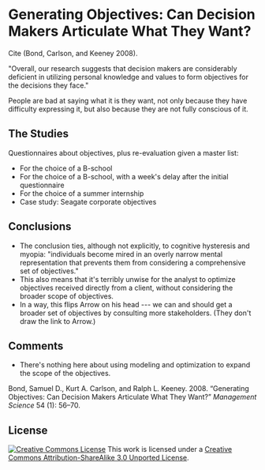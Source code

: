 Generating Objectives: Can Decision Makers Articulate What They Want?
=====================================================================

Cite (Bond, Carlson, and Keeney 2008).

"Overall, our research suggests that decision makers are considerably deficient in utilizing personal knowledge and values to form objectives for the decisions they face."

People are bad at saying what it is they want, not only because they have difficulty expressing it, but also because they are not fully conscious of it.

The Studies
-----------

Questionnaires about objectives, plus re-evaluation given a master list:

-   For the choice of a B-school
-   For the choice of a B-school, with a week's delay after the initial questionnaire
-   For the choice of a summer internship
-   Case study: Seagate corporate objectives

Conclusions
-----------

-   The conclusion ties, although not explicitly, to cognitive hysteresis and myopia: "individuals become mired in an overly narrow mental representation that prevents them from considering a comprehensive set of objectives."
-   This also means that it's terribly unwise for the analyst to optimize objectives received directly from a client, without considering the broader scope of objectives.
-   In a way, this flips Arrow on his head --- we can and should get a broader set of objectives by consulting more stakeholders. (They don't draw the link to Arrow.)

Comments
--------

-   There's nothing here about using modeling and optimization to expand the scope of the objectives.

Bond, Samuel D., Kurt A. Carlson, and Ralph L. Keeney. 2008. “Generating Objectives: Can Decision Makers Articulate What They Want?” *Management Science* 54 (1): 56–70.

License
-------

[![Creative Commons License](http://i.creativecommons.org/l/by-sa/3.0/88x31.png)](http://creativecommons.org/licenses/by-sa/3.0/deed.en_US)
This work is licensed under a [Creative Commons Attribution-ShareAlike 3.0 Unported License](http://creativecommons.org/licenses/by-sa/3.0/deed.en_US).
